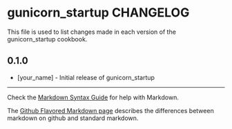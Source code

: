 gunicorn_startup CHANGELOG
==========================

This file is used to list changes made in each version of the gunicorn_startup cookbook.

0.1.0
-----
- [your_name] - Initial release of gunicorn_startup

- - -
Check the [Markdown Syntax Guide](http://daringfireball.net/projects/markdown/syntax) for help with Markdown.

The [Github Flavored Markdown page](http://github.github.com/github-flavored-markdown/) describes the differences between markdown on github and standard markdown.
